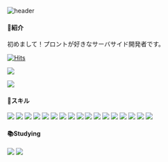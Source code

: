 ![header](https://capsule-render.vercel.app/api?type=waving&text=Let's%20Enjoy&animation=fadeIn&color=0:EEFF00,100:a82da8)


#### 🤗紹介
初めまして！プロントが好きなサーバサイド開発者です。


[![Hits](https://hits.seeyoufarm.com/api/count/incr/badge.svg?url=https%3A%2F%2Fgithub.com%2FhangyuCho%2Fhit-counter&count_bg=%2379C83D&title_bg=%23555555&icon=&icon_color=%23E7E7E7&title=hits&edge_flat=false)](https://hits.seeyoufarm.com)


![](https://github-readme-stats-sigma-five.vercel.app/api?username=hangyuCho&show_icons=true&theme=radical)

![](https://github-profile-trophy.vercel.app/?username=hangyuCho&row=2&column=3)

#### 🍳スキル
<img src="https://img.shields.io/badge/TypeScript-3178C6?style=flat&logo=TypeScript&logoColor=white"/>
<img src="https://img.shields.io/badge/Javascript-F7DF1E?style=flat&logo=JavaScript&logoColor=white"/>
<img src="https://img.shields.io/badge/Java-3178C6?style=flat&logo=Java&logoColor=white"/>
<img src="https://img.shields.io/badge/Flutter-02569B?style=flat&logo=Flutter&logoColor=white"/>
<img src="https://img.shields.io/badge/Python-3776AB?style=flat&logo=Python&logoColor=white"/>
<img src="https://img.shields.io/badge/Pandas-150458?style=flat&logo=Python&logoColor=white"/>
<img src="https://img.shields.io/badge/React-61DAFB?style=flat&logo=React&logoColor=white"/>
<img src="https://img.shields.io/badge/Vue.js-4FC08D?style=flat&logo=Vue.js&logoColor=white"/>
<img src="https://img.shields.io/badge/Svelte-FF3E00?style=flat&logo=Svelte&logoColor=white"/>
<img src="https://img.shields.io/badge/Oracle-F80000?style=flat&logo=Oracle&logoColor=white"/>
<img src="https://img.shields.io/badge/Mysql-4479A1?style=flat&logo=Mysql&logoColor=white"/>
<img src="https://img.shields.io/badge/Microsoft%20SQL%20Server-CC2927?style=flat&logo=SqlServer&logoColor=white"/>
<img src="https://img.shields.io/badge/Tailwindcss-06B6D4?style=flat&logo=Tailwindcss&logoColor=white"/>
<img src="https://img.shields.io/badge/Apache-D22128?style=flat&logo=Apache&logoColor=white"/>
<img src="https://img.shields.io/badge/Nginx-009639?style=flat&logo=Nginx&logoColor=white"/>
<img src="https://img.shields.io/badge/Node.js-339933?style=flat&logo=Node.js&logoColor=white"/>
<img src="https://img.shields.io/badge/Apache%20Groovy-4298B8?style=flat&logo=Apache%20Groovy&logoColor=white"/>

#### 📚Studying
<img src="https://img.shields.io/badge/Ruby-CC342D?style=flat&logo=ruby&logoColor=white"/>
<img src="https://img.shields.io/badge/Ruby%20on%20Rails-CC0000?style=flat&logo=ruby&logoColor=white"/>



